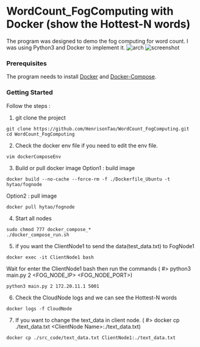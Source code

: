 # WordCount_FogComputing with Docker (show the Hottest-N words)
The program was designed to demo the fog computing for word count. I was using Python3 and Docker to implement it.
![arch](https://user-images.githubusercontent.com/17466501/196716419-670d7343-4a67-411c-8bf5-8162a80b7e46.png)
![screenshot](https://user-images.githubusercontent.com/17466501/196716526-341017d8-22e1-40f4-952e-1d7b715baba4.png)

### Prerequisites
The program needs to install [Docker](https://docs.docker.com/get-docker/) and [Docker-Compose](https://docs.docker.com/compose/).

### Getting Started
Follow the steps :
1. git clone the project
```
git clone https://github.com/HenrisonTao/WordCount_FogComputing.git
cd WordCount_FogComputing
```
2. Check the docker env file if you need to edit the env file.
```
vim dockerComposeEnv
```
3. Build or pull docker image
Option1 : build image
```
docker build --no-cache --force-rm -f ./Dockerfile_Ubuntu -t hytao/fognode
```
Option2 : pull image
```
docker pull hytao/fognode
```
4. Start all nodes 
```
sudo chmod 777 docker_compose_*
./docker_compose_run.sh
```
5. if you want the ClientNode1 to send the data(test_data.txt) to FogNode1
```
docker exec -it ClientNode1 bash
```
Wait for enter the ClientNode1 bash then run the commands
( #&gt; python3 main.py 2 &lt;FOG_NODE_IP&gt; &lt;FOG_NODE_PORT&gt;)
```
python3 main.py 2 172.20.11.1 5001
```
6. Check the CloudNode logs and we can see the Hottest-N words 
```
docker logs -f CloudNode 
```
7. If you want to change the text_data in client node.
( #&gt; docker cp ./text_data.txt &lt;ClientNode Name&gt;:./text_data.txt)
```
docker cp ./src_code/text_data.txt ClientNode1:./text_data.txt
```
